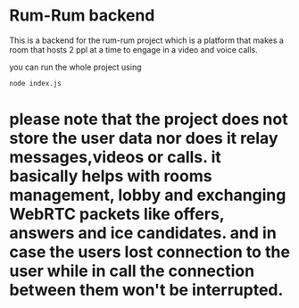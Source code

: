 # Rum-Rum backend



This is a backend for the rum-rum project which is a platform that makes a room that hosts 2 ppl at a time to engage in a video and voice calls.


you can run the whole project using 

```bash
node index.js
```

# please note that the project does not store the user data nor does it relay messages,videos or calls. it basically helps with rooms management, lobby and exchanging WebRTC packets like offers, answers and ice candidates. and in case the users lost connection to the user while in call the connection between them won't be interrupted.